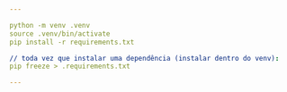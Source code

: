 ```yaml
---

python -m venv .venv
source .venv/bin/activate
pip install -r requirements.txt

// toda vez que instalar uma dependência (instalar dentro do venv):
pip freeze > .requirements.txt

---
```

